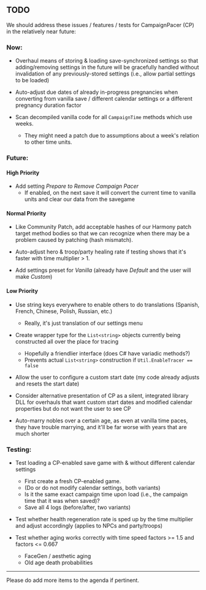 ## TODO

We should address these issues / features / tests for CampaignPacer (CP) in the relatively near future:

### Now:

- Overhaul means of storing & loading save-synchronized settings so that adding/removing settings in the future will be gracefully handled without invalidation of any previously-stored settings (i.e., allow partial settings to be loaded)

- Auto-adjust due dates of already in-progress pregnancies when converting from vanilla save / different calendar settings or a different pregnancy duration factor

- Scan decompiled vanilla code for all `CampaignTime` methods which use weeks.
  - They might need a patch due to assumptions about a week's relation to other time units.


### Future:

#### High Priority

- Add setting *Prepare to Remove Campaign Pacer*
  - If enabled, on the next save it will convert the current time to vanilla units and clear our data from the savegame


#### Normal Priority

- Like Community Patch, add acceptable hashes of our Harmony patch target method bodies so that we can recognize when there may be a problem caused by patching (hash mismatch).

- Auto-adjust hero & troop/party healing rate if testing shows that it's faster with time multiplier > 1.

- Add settings preset for *Vanilla* (already have *Default* and the user will make *Custom*)


#### Low Priority

- Use string keys everywhere to enable others to do translations (Spanish, French, Chinese, Polish, Russian, etc.)
  - Really, it's just translation of our settings menu

- Create wrapper type for the `List<string>` objects currently being constructed all over the place for tracing
  - Hopefully a friendlier interface (does C# have variadic methods?)
  - Prevents actual `List<string>` construction if `Util.EnableTracer == false`

- Allow the user to configure a custom start date (my code already adjusts and resets the start date)

- Consider alternative presentation of CP as a silent, integrated library DLL for overhauls that want custom start dates and modified calendar properties but do not want the user to see CP

- Auto-marry nobles over a certain age, as even at vanilla time paces, they have trouble marrying, and it'll be far worse with years that are much shorter


### Testing:

- Test loading a CP-enabled save game with & without different calendar settings
  - First create a fresh CP-enabled game.
  - (Do or do not modify calendar settings, both variants)
  - Is it the same exact campaign time upon load (i.e., the campaign time that it was when saved)?
  - Save all 4 logs (before/after, two variants)

- Test whether health regeneration rate is sped up by the time multiplier and adjust accordingly (applies to NPCs and party/troops)

- Test whether aging works correctly with time speed factors >= 1.5 and factors <= 0.667
  - FaceGen / aesthetic aging
  - Old age death probabilities 

---

Please do add more items to the agenda if pertinent.
